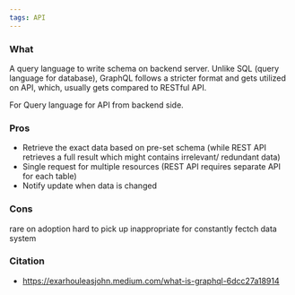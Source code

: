 ```yaml
---
tags: API
---
```


### What
A query language to write schema on backend server. Unlike SQL (query language for database), GraphQL follows a stricter format and gets utilized on API, which, usually gets compared to RESTful API. 

For
Query language for API from backend side.


### Pros
- Retrieve the exact data based on pre-set schema (while REST API retrieves a full result which might contains irrelevant/ redundant data)
- Single request for multiple resources (REST API requires separate API for each table)
- Notify update when data is changed


### Cons
rare on adoption
hard to pick up
inappropriate for constantly fectch data system


### Citation
- https://exarhouleasjohn.medium.com/what-is-graphql-6dcc27a18914
